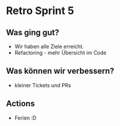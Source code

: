 # Retro Sprint 5

## Was ging gut?

- Wir haben alle Ziele erreicht.
- Refactoring - mehr Übersicht im Code

## Was können wir verbessern?

- kleiner Tickets und PRs

## Actions

- Ferien :D

